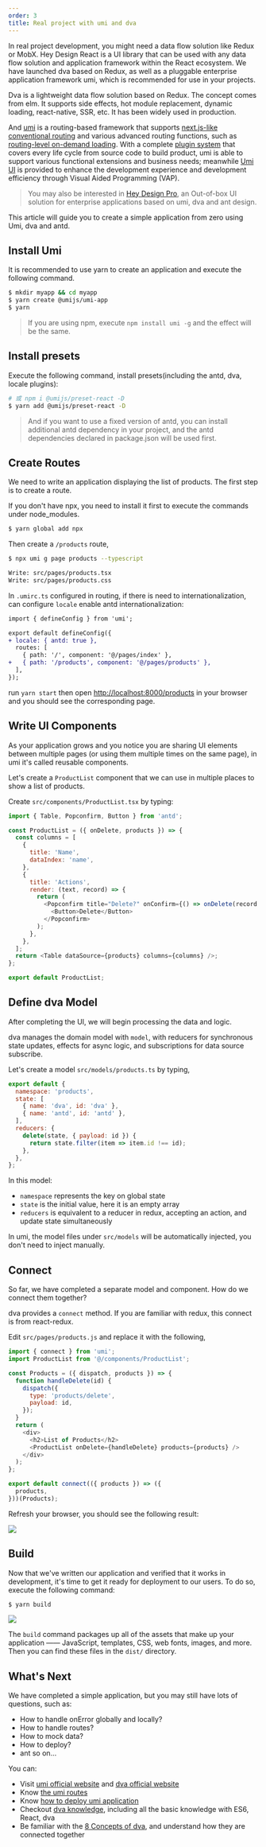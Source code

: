 ```yaml
---
order: 3
title: Real project with umi and dva
---
```


In real project development, you might need a data flow solution like Redux or MobX. Hey Design React is a UI library that can be used with any data flow solution and application framework within the React ecosystem. We have launched dva based on Redux, as well as a pluggable enterprise application framework umi, which is recommended for use in your projects.

Dva is a lightweight data flow solution based on Redux. The concept comes from elm. It supports side effects, hot module replacement, dynamic loading, react-native, SSR, etc. It has been widely used in production.

And [umi](http://umijs.org/) is a routing-based framework that supports [next.js-like conventional routing](https://umijs.org/guide/router.html) and various advanced routing functions, such as [routing-level on-demand loading](https://umijs.org/en/plugin/umi-plugin-react.html#dynamicimport). With a complete [plugin system](https://umijs.org/plugin/) that covers every life cycle from source code to build product, umi is able to support various functional extensions and business needs; meanwhile [Umi UI](https://umijs.org/guide/umi-ui.html) is provided to enhance the development experience and development efficiency through Visual Aided Programming (VAP).

> You may also be interested in [Hey Design Pro](https://pro.ant.design/), an Out-of-box UI solution for enterprise applications based on umi, dva and ant design.

This article will guide you to create a simple application from zero using Umi, dva and antd.

## Install Umi

It is recommended to use yarn to create an application and execute the following command.

```bash
$ mkdir myapp && cd myapp
$ yarn create @umijs/umi-app
$ yarn
```

> If you are using npm, execute `npm install umi -g` and the effect will be the same.

## Install presets

Execute the following command, install presets(including the antd, dva, locale plugins):

```bash
# 或 npm i @umijs/preset-react -D
$ yarn add @umijs/preset-react -D
```

> And if you want to use a fixed version of antd, you can install additional antd dependency in your project, and the antd dependencies declared in package.json will be used first.

## Create Routes

We need to write an application displaying the list of products. The first step is to create a route.

If you don't have npx, you need to install it first to execute the commands under node_modules.

```bash
$ yarn global add npx
```

Then create a `/products` route,

```bash
$ npx umi g page products --typescript

Write: src/pages/products.tsx
Write: src/pages/products.css
```

In `.umirc.ts` configured in routing, if there is need to internationalization, can configure `locale` enable antd internationalization:

```diff
import { defineConfig } from 'umi';

export default defineConfig({
+ locale: { antd: true },
  routes: [
    { path: '/', component: '@/pages/index' },
+   { path: '/products', component: '@/pages/products' },
  ],
});
```

run `yarn start` then open [http://localhost:8000/products](http://localhost:8000/products) in your browser and you should see the corresponding page.

## Write UI Components

As your application grows and you notice you are sharing UI elements between multiple pages (or using them multiple times on the same page), in umi it's called reusable components.

Let's create a `ProductList` component that we can use in multiple places to show a list of products.

Create `src/components/ProductList.tsx` by typing:

```js
import { Table, Popconfirm, Button } from 'antd';

const ProductList = ({ onDelete, products }) => {
  const columns = [
    {
      title: 'Name',
      dataIndex: 'name',
    },
    {
      title: 'Actions',
      render: (text, record) => {
        return (
          <Popconfirm title="Delete?" onConfirm={() => onDelete(record.id)}>
            <Button>Delete</Button>
          </Popconfirm>
        );
      },
    },
  ];
  return <Table dataSource={products} columns={columns} />;
};

export default ProductList;
```

## Define dva Model

After completing the UI, we will begin processing the data and logic.

dva manages the domain model with `model`, with reducers for synchronous state updates, effects for async logic, and subscriptions for data source subscribe.

Let's create a model `src/models/products.ts` by typing,

```js
export default {
  namespace: 'products',
  state: [
    { name: 'dva', id: 'dva' },
    { name: 'antd', id: 'antd' },
  ],
  reducers: {
    delete(state, { payload: id }) {
      return state.filter(item => item.id !== id);
    },
  },
};
```

In this model:

- `namespace` represents the key on global state
- `state` is the initial value, here it is an empty array
- `reducers` is equivalent to a reducer in redux, accepting an action, and update state simultaneously

In umi, the model files under `src/models` will be automatically injected, you don't need to inject manually.

## Connect

So far, we have completed a separate model and component. How do we connect them together?

dva provides a `connect` method. If you are familiar with redux, this connect is from react-redux.

Edit `src/pages/products.js` and replace it with the following,

```js
import { connect } from 'umi';
import ProductList from '@/components/ProductList';

const Products = ({ dispatch, products }) => {
  function handleDelete(id) {
    dispatch({
      type: 'products/delete',
      payload: id,
    });
  }
  return (
    <div>
      <h2>List of Products</h2>
      <ProductList onDelete={handleDelete} products={products} />
    </div>
  );
};

export default connect(({ products }) => ({
  products,
}))(Products);
```

Refresh your browser, you should see the following result:

<img src="https://gw.alipayobjects.com/zos/antfincdn/dPsy4tFHN3/umi.gif" />

## Build

Now that we've written our application and verified that it works in development, it's time to get it ready for deployment to our users. To do so, execute the following command:

```bash
$ yarn build
```

![](https://gw.alipayobjects.com/zos/antfincdn/Zd3f%242NdOK/b911d244-f1a5-4d61-adc5-3710cd86cd1b.png)

The `build` command packages up all of the assets that make up your application —— JavaScript, templates, CSS, web fonts, images, and more. Then you can find these files in the `dist/` directory.

## What's Next

We have completed a simple application, but you may still have lots of questions, such as:

- How to handle onError globally and locally?
- How to handle routes?
- How to mock data?
- How to deploy?
- ant so on...

You can:

- Visit [umi official website](https://umijs.org/) and [dva official website](https://dvajs.com/)
- Know [the umi routes](https://umijs.org/zh/guide/router.html)
- Know [how to deploy umi application](https://umijs.org/zh/guide/deploy.html)
- Checkout [dva knowledge](https://dvajs.com/knowledgemap/), including all the basic knowledge with ES6, React, dva
- Be familiar with the [8 Concepts of dva](https://dvajs.com/guide/concepts.html), and understand how they are connected together
